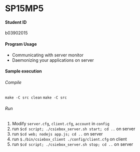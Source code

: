 # SP15MP5
#### Student ID
b03902015


#### Program Usage
* Communicating with server monitor
* Daemonizing your applications on server


#### Sample execution
###### Compile  
`make -C src clean`
`make -C src`


###### Run  
1. Modify `server.cfg`, `client.cfg`, `account` in `config`
2. run `$cd script; ./csiebox_server.sh start; cd ..` on server
3. run `$cd web; nodejs app.js; cd ..` on server
4. run `$./bin/csiebox_client ./config/client.cfg` on client
5. run `$cd script; ./csiebox_server.sh stop; cd ..` on server

